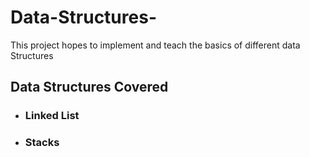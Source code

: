 # Data-Structures-
This project hopes to implement and teach the basics of different data Structures
## Data Structures Covered
<ul>
  <li> <h3>Linked List <h3></li>
  <li> <h3>Stacks <h3></li>
</ul>
   
